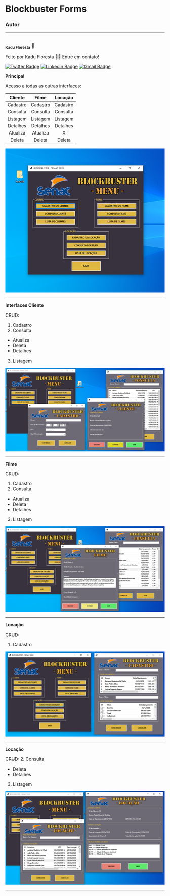 # Blockbuster Forms

### Autor
---

<a href="https://blog.rocketseat.com.br/author/thiago/">
 <img style="border-radius: 50%;" src="https://media-exp1.licdn.com/dms/image/C4D03AQFfIeRf3UDQ9Q/profile-displayphoto-shrink_400_400/0?e=1605139200&v=beta&t=vWVjctWELGPrf-DrfqlwmBWjl88lk6ZwKTUJoCIkI_I" width="100px;" alt=""/>
 <br />
 <sub><b>Kadu Floresta</b></sub></a> <a href="https://blog.rocketseat.com.br/author/thiago//" title="Rocketseat">🚀</a>


Feito por Kadu Floresta 👋🏽 Entre em contato!

[![Twitter Badge](https://img.shields.io/badge/-@kadu_kururu-1ca0f1?style=flat-square&labelColor=1ca0f1&logo=twitter&logoColor=white&link=https://twitter.com/kadu_kururu)](https://twitter.com/kadu_kururu) [![Linkedin Badge](https://img.shields.io/badge/-Thiago-blue?style=flat-square&logo=Linkedin&logoColor=white&link=https://www.linkedin.com/in/tgmarinho/)](https://www.linkedin.com/in/tgmarinho/) 
[![Gmail Badge](https://img.shields.io/badge/-tgmarinho@gmail.com-c14438?style=flat-square&logo=Gmail&logoColor=white&link=mailto:tgmarinho@gmail.com)](mailto:tgmarinho@gmail.com)

**Principal**

Acesso a todas as outras interfaces:

Cliente | Filme | Locação
:---:|:---:|:---:
Cadastro |Cadastro |Cadastro 
Consulta |Consulta |Consulta 
Listagem |Listagem |Listagem
Detalhes |Detalhes |Detalhes 
Atualiza |Atualiza |X 
Deleta   |Deleta   |Deleta   


<img src="/img/principal.png"/>

---
**Interfaces Cliente**

CRUD:
1. Cadastro
2. Consulta
- Atualiza
- Deleta
- Detalhes
3. Listagem 

<img src="/img/cadastroCliente.png"/>

---
**Filme**

CRUD:
1. Cadastro
2. Consulta
- Atualiza
- Deleta
- Detalhes
3. Listagem 

<img src="/img/consultaFilme.png"/>

---
**Locação**

CR<del>U</del>D:
1. Cadastro

<img src="/img/locacao.png"/>

---
**Locação**

CR<del>U</del>D:
2. Consulta
- Deleta
- Detalhes
3. Listagem 

<img src="/img/consultaLocacao.png"/>

---
